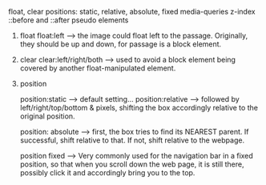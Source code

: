 float, clear
positions: static, relative, absolute, fixed
media-queries
z-index
::before and ::after pseudo elements

1. float
   float:left --> the image could float left to the passage. Originally, they should be up and down, for passage is a block element.

2. clear
   clear:left/right/both --> used to avoid a block element being covered by another float-manipulated element.

3. position

   position:static --> default setting...
   position:relative --> followed by left/right/top/bottom & pixels, shifting the box accordingly relative to the original position.

   position: absolute --> first, the box tries to find its NEAREST parent. If successful, shift relative to that. If not, shift relative to the webpage.

   position fixed --> Very commonly used for the navigation bar in a fixed position, so that when you scroll down the web page, it is still there, possibly click it and accordingly bring you to the top.

